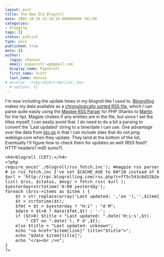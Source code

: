 ```yaml
---
layout: post
title: The New Old Blogroll
date: 2002-10-20 15:10:10.000000000 +02:00
categories:
- blogging
tags: []
status: publish
type: post
published: true
meta: {}
author:
  login: shanson
  email: papascott-wp@gmail.com
  display_name: PapaScott
  first_name: Scott
  last_name: Hanson
# excerpt: !ruby/object:Hpricot::Doc
  # options: {}
---
```

<p>I'm now including the update times in my blogroll like I used to. <a href="http://www.blogrolling.com/">Blogrolling</a> makes my data available as a <a href="http://rpc.blogrolling.com/rss.php?r=ff5c543c6d32b2efee7f40bbb537da2d">chronologically sorted RSS file</a>, which I can parse quite easily using the <a href="http://magpierss.sourceforge.net/">Magpie RSS Parser</a> for PHP (thanks to <a href="http://traumwind.tierpfad.de/blog/">Martin</a> for the tip). Magpie chokes if any entities are in the file, but since I set the titles myself, I can easily avoid that. I do need to do a bit a parsing to convert the 'Last updated' string to a time/date I can use. One advantage over the data from <a href="http://www.blo.gs/">blo.gs</a> is that I can include sites that do not ping weblogs.com when they update. They land at the bottom of the list. Eventually I'll figure how to check them for updates as well (RSS feed? HTTP headers? md5 sums?).</p>
<pre>&lt;h4>blogroll (CET):&lt;/h4>
&lt;?php
require_once('./blogroll/rss_fetch.inc'); #magpie rss parser
# in rss_fetch.inc I've set $CACHE_AGE to 60*10 instead of 60*60
$url = 'http://rpc.blogrolling.com/rss.php?r=ff5c543c6d32b2efee7f40bbb537da2d';
list( $rss, $status, $msg) = fetch_rss( $url );
$yesterday=strtotime('0:00 yesterday');
foreach ($rss->items as $item ) {
    $t = str_replace(array('Last updated: ','on '),'',$item[description]);
    $t = strtotime($t);
    $fmt = $t > $yesterday ? "H:i" : "d M";
    $date = $t>0 ? date($fmt,$t) : '-';
    if ($t>0) $title = "Last updated: ".date('H:i:s',$t).
        " CET on ".date('l, F d',$t);
    else $title = "Last updated: unknown";
    echo "&lt;a href="$item[link]" title="$title">";
    echo "$date $item[title]";
    echo "&lt;/a>&lt;br />n";
}
?></pre>
